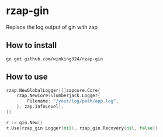 # rzap-gin

Replace the log output of gin with zap

## How to install

`go get github.com/winking324/rzap-gin`

## How to use

``` go
rzap.NewGlobalLogger([]zapcore.Core{
    rzap.NewCore(&lumberjack.Logger{
        Filename: "/your/log/path/app.log",
    }, zap.InfoLevel),
})

r := gin.New()
r.Use(rzap_gin.Logger(nil), rzap_gin.Recovery(nil, false))
```